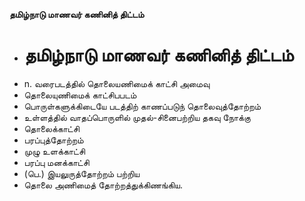 **தமிழ்நாடு மாணவர் கணினித் திட்டம்**
- # தமிழ்நாடு மாணவர் கணினித் திட்டம்
- n. வரைபடத்தில் தொலையணிமைக் காட்சி அமைவு
- தொலையுணிமைக் காட்சிபபடம்
- பொருள்களுக்கிடையே படத்திற் காணப்படுந் தொலைவுத்தோற்றம்
- உள்ளத்தில் வாதப்பொருளில் முதல்-சினைபற்றிய தகவு நோக்கு
- தொலைக்காட்சி
- பரப்புத்தோற்றம்
- முழு உளக்காட்சி
- பரப்பு மனக்காட்சி
- (பெ.) இயலுருத்தோற்றம் பற்றிய
- தொலை அணிமைத் தோற்றத்துக்கிணங்கிய.


